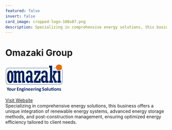 ```yaml
---
featured: false
invert: false
card_image: cropped-logo-180x87.png
description: Specializing in comprehensive energy solutions, this business offers a unique integration of renewable energy systems, advanced energy storage methods, and post-construction management, ensuring optimized energy efficiency tailored to client needs.
---
```


# Omazaki Group
<img src="cropped-logo-180x87.png" alt="Logo" style="max-width: 200px; height: auto;">

<a href="https://www.omazaki.co.id/en/energy-storage-systems/">Visit Website</a>  
Specializing in comprehensive energy solutions, this business offers a unique integration of renewable energy systems, advanced energy storage methods, and post-construction management, ensuring optimized energy efficiency tailored to client needs.
